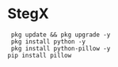 # StegX
     pkg update && pkg upgrade -y
     pkg install python -y
     pkg install python-pillow -y
    pip install pillow
